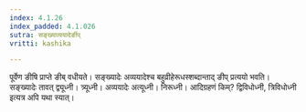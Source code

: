 ```yaml
---
index: 4.1.26
index_padded: 4.1.026
sutra: सङ्ख्याव्ययादेर्ङीप्
vritti: kashika

---
```

पूर्वेण ङीषि प्राप्ते ङीब् वधीयते। सङ्ख्यादेः अव्ययादेश्च बहुव्रीहेरूधस्शब्दान्ताद् ङीप् प्रत्ययो भवति। सङ्ख्यादेः तावत् द्व्यूध्नी। त्र्यूध्नी। अव्ययादेः अत्यूध्नी। निरूध्नी। आदिग्रहणं किम्? द्विविधोध्नी, त्रिविधोध्नी इत्यत्र अपि यथा स्यात्।